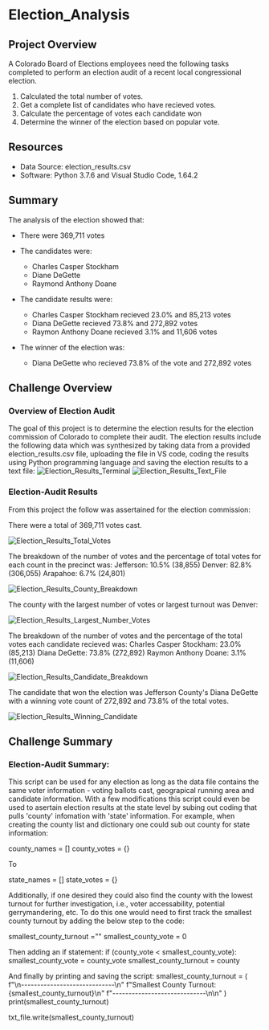 # Election_Analysis

## Project Overview
A Colorado Board of Elections employees need the following tasks completed to perform an election audit of a recent local congressional election. 
1. Calculated the total number of votes.
2. Get a complete list of candidates who have recieved votes.
3. Calculate the percentage of votes each candidate won
4. Determine the winner of the election based on popular vote.

## Resources
- Data Source: election_results.csv
- Software: Python 3.7.6 and Visual Studio Code, 1.64.2

## Summary 
The analysis of the election showed that:

- There were 369,711 votes
- The candidates were:
  - Charles Casper Stockham
  - Diane DeGette
  - Raymond Anthony Doane

- The candidate results were:
  - Charles Casper Stockham recieved 23.0% and 85,213 votes
  - Diana DeGette recieved 73.8% and 272,892 votes
  - Raymon Anthony Doane recieved 3.1% and 11,606 votes

- The winner of the election was:
  - Diana DeGette who recieved 73.8% of the vote and 272,892 votes

## Challenge Overview

### Overview of Election Audit
The goal of this project is to determine the election results for the election commission of Colorado to complete their audit. The election results include the following data which was synthesized by taking data from a provided election_results.csv file, uploading the file in VS code, coding the results using Python programming language and saving the election results to a text file:
![Election_Results_Terminal](https://github.com/adecoste2/Election_Analysis/blob/main/Resources/Election%20Results%20Terminal.png?raw=true)
![Election_Results_Text_File](https://github.com/adecoste2/Election_Analysis/blob/main/Resources/Election%20Results%20txt.png?raw=true)

### Election-Audit Results
From this project the follow was assertained for the election commission:

There were a total of 369,711 votes cast. 

![Election_Results_Total_Votes](https://github.com/adecoste2/Election_Analysis/blob/main/Resources/Election_Results_Total_Votes.png?raw=true)

The breakdown of the number of votes and the percentage of total votes for each count in the precinct was:
Jefferson: 10.5% (38,855)
Denver: 82.8% (306,055)
Arapahoe: 6.7% (24,801)

![Election_Results_County_Breakdown](https://github.com/adecoste2/Election_Analysis/blob/main/Resources/Election_Results_County_Breakdown.png?raw=true)

The county with the largest number of votes or largest turnout was Denver:

![Election_Results_Largest_Number_Votes](https://github.com/adecoste2/Election_Analysis/blob/main/Resources/Election_Results_Largest_Number_Votes.png?raw=true)

The breakdown of the number of votes and the percentage of the total votes each candidate recieved was:
Charles Casper Stockham: 23.0% (85,213)
Diana DeGette: 73.8% (272,892)
Raymon Anthony Doane: 3.1% (11,606)

![Election_Results_Candidate_Breakdown](https://github.com/adecoste2/Election_Analysis/blob/main/Resources/Election_Results_Candidate_Breakdown.png?raw=true)

The candidate that won the election was Jefferson County's Diana DeGette with a winning vote count of 272,892 and 73.8% of the total votes.

![Election_Results_Winning_Candidate](https://github.com/adecoste2/Election_Analysis/blob/main/Resources/Election_Results_Winning_Candidate.png?raw=true)

## Challenge Summary

### Election-Audit Summary: 
This script can be used for any election as long as the data file contains the same voter information - voting ballots cast, geograpical running area and candidate information. With a few modifications this script could even be used to asertain election results at the state level by subing out coding that pulls 'county' infomation with 'state' information. For example, when creating the county list and dictionary one could sub out county for state information:

county_names = []
county_votes = {}

To 

state_names = []
state_votes = {}

Additionally, if one desired they could also find the county with the lowest turnout for further investigation, i.e., voter accessability, potential gerrymandering, etc. To do this one would need to first track the smallest county turnout by adding the below step to the code: 

smallest_county_turnout =""
smallest_county_vote = 0

Then adding an if statement:
if (county_vote < smallest_county_vote):
            smallest_county_vote = county_vote
            smallest_county_turnout = county

And finally by printing  and saving the script:
 smallest_county_turnout = (
        f"\n-----------------------------\n"
        f"Smallest County Turnout: {smallest_county_turnout}\n"
        f"-----------------------------\n\n"
    )
    print(smallest_county_turnout)
    
txt_file.write(smallest_county_turnout)

